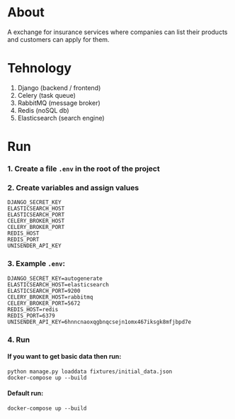 # About
A exchange for insurance services where companies can list their products and customers can apply for them.

# Tehnology

1. Django (backend / frontend)
2. Celery (task queue)
3. RabbitMQ (message broker)
4. Redis (noSQL db)
5. Elasticsearch (search engine)

# Run
### 1. Сreate a file `.env` in the root of the project
### 2. Сreate variables and assign values
   ```
   DJANGO_SECRET_KEY
   ELASTICSEARCH_HOST
   ELASTICSEARCH_PORT
   CELERY_BROKER_HOST
   CELERY_BROKER_PORT
   REDIS_HOST
   REDIS_PORT
   UNISENDER_API_KEY
   ```
### 3. Example `.env`:
   ```
   DJANGO_SECRET_KEY=autogenerate
   ELASTICSEARCH_HOST=elasticsearch
   ELASTICSEARCH_PORT=9200
   CELERY_BROKER_HOST=rabbitmq
   CELERY_BROKER_PORT=5672
   REDIS_HOST=redis
   REDIS_PORT=6379
   UNISENDER_API_KEY=6hnncnaoxqgbnqcsejn1omx467iksgk8mfjbpd7e
   ```
### 4. Run
   #### If you want to get basic data then run:  
   ```
   python manage.py loaddata fixtures/initial_data.json
   docker-compose up --build
   ```
   #### Default run:
   `docker-compose up --build`
